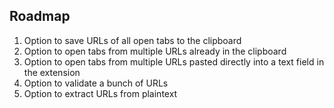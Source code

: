 ## Roadmap

1. Option to save URLs of all open tabs to the clipboard
2. Option to open tabs from multiple URLs already in the clipboard
3. Option to open tabs from multiple URLs pasted directly into a text field in the extension
4. Option to validate a bunch of URLs
5. Option to extract URLs from plaintext
